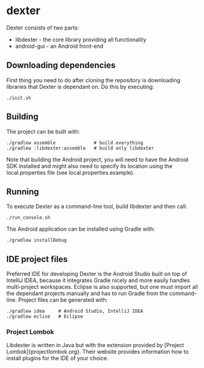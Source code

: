 # dexter

Dexter consists of two parts:
* libdexter - the core library providing all functionality
* android-gui - an Android front-end

## Downloading dependencies

First thing you need to do after cloning the repository is downloading libraries that Dexter is dependant on. Do this by executing:
```
./init.sh
```

## Building

The project can be built with:
```
./gradlew assemble              # build everything
./gradlew :libdexter:assemble   # build only libdexter
```

Note that building the Android project, you will need to have the Android SDK installed and might also need to specify its location using the local.properties file (see local.properties.example).

## Running

To execute Dexter as a command-line tool, build libdexter and then call:
```
./run_console.sh
```

The Android application can be installed using Gradle with:
```
./gradlew installDebug
```

## IDE project files

Preferred IDE for developing Dexter is the Android Studio built on top of IntelliJ IDEA, because it integrates Gradle nicely and more easily handles multi-project workspaces. Eclipse is also supported, but one must import all the dependant projects manually and has to run Gradle from the command-line. Project files can be generated with:
```
./gradlew idea     # Android Studio, IntelliJ IDEA
./gradlew eclise   # Eclipse
```

### Project Lombok

Libdexter is written in Java but with the extension provided by [Project Lombok]{projectlombok.org}. Their website provides information how to install plugins for the IDE of your choice.
